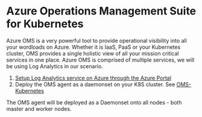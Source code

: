 # Azure Operations Management Suite for Kubernetes #

Azure OMS is a very powerful tool to provide operational visibility into all your wordloads on Azure.  Whether it is IaaS, PaaS or your Kubernetes cluster, OMS provides a single holistic view of all your mission critical services in one place.  Azure OMS is comprised of multiple services, we will be using Log Analytics in our scenario.

1. [Setup Log Analytics service on Azure through the Azure Portal](https://docs.microsoft.com/en-us/azure/log-analytics/log-analytics-quick-collect-linux-computer)
2. Deploy the OMS agent as a daemonset on your K8S cluster.  See [OMS-Kubernetes](https://github.com/Microsoft/OMS-docker/tree/master/Kubernetes)

The OMS agent will be deployed as a Daemonset onto all nodes - both master and worker nodes.
